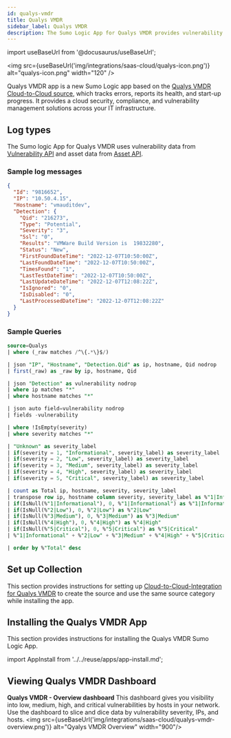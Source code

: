 ```yaml
---
id: qualys-vmdr
title: Qualys VMDR
sidebar_label: Qualys VMDR
description: The Sumo Logic App for Qualys VMDR provides vulnerability summary across your IT infrastructure.
---
```


import useBaseUrl from '@docusaurus/useBaseUrl';

<img src={useBaseUrl('img/integrations/saas-cloud/qualys-icon.png')} alt="qualys-icon.png" width="120" />

Qualys VMDR app is a new Sumo Logic app based on the [Qualys VMDR Cloud-to-Cloud source](/docs/send-data/hosted-collectors/cloud-to-cloud-integration-framework/qualys-vmdr-source/), which tracks errors, reports its health, and start-up progress. It provides a cloud security, compliance, and vulnerability management solutions across your IT infrastructure.

## Log types

The Sumo logic App for Qualys VMDR uses vulnerability data from [Vulnerability API](https://www.qualys.com/docs/qualys-api-vmpc-user-guide.pdf) and asset data from [Asset API](https://www.qualys.com/docs/qualys-global-ai-api-v2-user-guide.pdf).


### Sample log messages

```json
{
  "Id": "9816652",
  "IP": "10.50.4.15",
  "Hostname": "vmauditdev",
  "Detection": {
    "Qid": "216273",
    "Type": "Potential",
    "Severity": "3",
    "Ssl": "0",
    "Results": "VMWare Build Version is  19832280",
    "Status": "New",
    "FirstFoundDateTime": "2022-12-07T10:50:00Z",
    "LastFoundDateTime": "2022-12-07T10:50:00Z",
    "TimesFound": "1",
    "LastTestDateTime": "2022-12-07T10:50:00Z",
    "LastUpdateDateTime": "2022-12-07T12:08:22Z",
    "IsIgnored": "0",
    "IsDisabled": "0",
    "LastProcessedDateTime": "2022-12-07T12:08:22Z"
  }
}
```


### Sample Queries

```sql
source=Qualys
| where (_raw matches /^\{.*\}$/)

| json "IP", "Hostname", "Detection.Qid" as ip, hostname, Qid nodrop
| first(_raw) as _raw by ip, hostname, Qid

| json "Detection" as vulnerability nodrop
| where ip matches "*"
| where hostname matches "*"

| json auto field=vulnerability nodrop
| fields -vulnerability

| where !IsEmpty(severity)
| where severity matches "*"

| "Unknown" as severity_label
| if(severity = 1, "Informational", severity_label) as severity_label
| if(severity = 2, "Low", severity_label) as severity_label
| if(severity = 3, "Medium", severity_label) as severity_label
| if(severity = 4, "High", severity_label) as severity_label
| if(severity = 5, "Critical", severity_label) as severity_label

| count as Total ip, hostname, severity, severity_label
| transpose row ip, hostname column severity, severity_label as %"1|Informational", %"2|Low", %"3|Medium", %"4|High", %"5|Critical"
| if(IsNull(%"1|Informational"), 0, %"1|Informational") as %"1|Informational"
| if(IsNull(%"2|Low"), 0, %"2|Low") as %"2|Low"
| if(IsNull(%"3|Medium"), 0, %"3|Medium") as %"3|Medium"
| if(IsNull(%"4|High"), 0, %"4|High") as %"4|High"
| if(IsNull(%"5|Critical"), 0, %"5|Critical") as %"5|Critical"
| %"1|Informational" + %"2|Low" + %"3|Medium" + %"4|High" + %"5|Critical" as %"Total"

| order by %"Total" desc
```

## Set up Collection

This section provides instructions for setting up [Cloud-to-Cloud-Integration for Qualys VMDR](/docs/send-data/hosted-collectors/cloud-to-cloud-integration-framework/qualys-vmdr-source.md) to create the source and use the same source category while installing the app.


## Installing the Qualys VMDR App​

This section provides instructions for installing the Qualys VMDR Sumo Logic App.

import AppInstall from '../../reuse/apps/app-install.md';

<AppInstall/>

## Viewing Qualys VMDR Dashboard

**Qualys VMDR - Overview dashboard** This dashboard gives you visibility into low, medium, high, and critical vulnerabilities by hosts in your network. Use the dashboard to slice and dice data by vulnerability severity, IPs, and hosts.
<img src={useBaseUrl('img/integrations/saas-cloud/qualys-vmdr-overview.png')} alt="Qyalys VMDR Overview" width="900"/>
